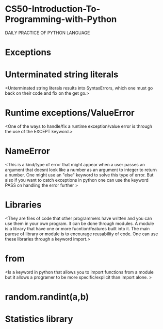 # CS50-Introduction-To-Programming-with-Python
DAILY PRACTICE OF PYTHON LANGUAGE

# Exceptions 

# Unterminated string literals
<Unterminated string literals results into SyntaxErrors, which one must go back on their code and fix on the get go.>

# Runtime exceptions/ValueError
<One of the ways to handle/fix a runtime exception/value error is through the use of the EXCEPT keyword.>

# NameError
<This is a kind/type of error that might appear when a user passes an argument that doesnt look like a number as an argument to integer to return a number. One might use an "else" keyword to solve this type of error. But also if you want to catch exceptions in python one can use the keyword PASS on handling the error further >

# Libraries
<They are files of code that other programmers have written and you can use them in your own program. It can be done through modules. A module is a library that have one or more fucntion/features built into it. The main purose of library or module is to encourage reusability of code. One can use these libraries through a keyword import.>

# from
<Is a keyword in python that allows you to import functions from a module but it allows a programer to be more specific/explicit than import alone. >

# random.randint(a,b)

# Statistics library
<This module provides functions for calculating mathematical statistics of numeric data.>



